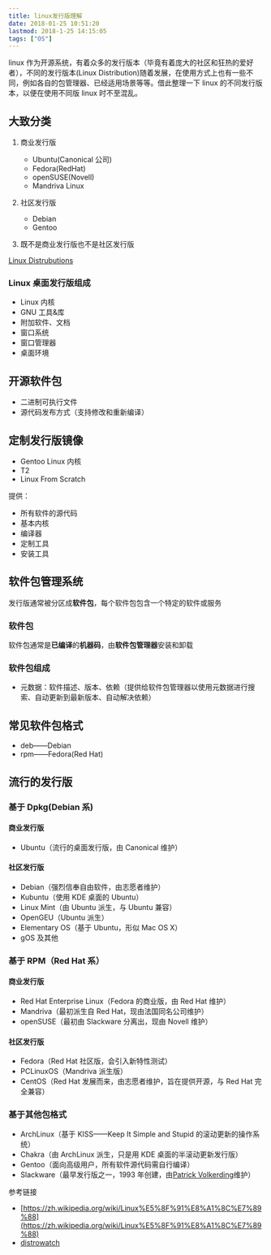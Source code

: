 ```yaml
---
title: linux发行版理解
date: 2018-01-25 10:51:20
lastmod: 2018-1-25 14:15:05
tags: ["OS"]
---
```


linux 作为开源系统，有着众多的发行版本（毕竟有着庞大的社区和狂热的爱好者），不同的发行版本(Linux Distribution)随着发展，在使用方式上也有一些不同，例如各自的包管理器、已经适用场景等等。借此整理一下 linux 的不同发行版本，以便在使用不同版 linux 时不至混乱。

<!-- more -->

## 大致分类

1. 商业发行版

   - Ubuntu(Canonical 公司)
   - Fedora(RedHat)
   - openSUSE(Novell)
   - Mandriva Linux

2. 社区发行版

   - Debian
   - Gentoo

3. 既不是商业发行版也不是社区发行版

<a href="https://upload.wikimedia.org/wikipedia/commons/1/1b/Linux_Distribution_Timeline.svg">Linux Distrubutions</a>

### Linux 桌面发行版组成

- Linux 内核
- GNU 工具&库
- 附加软件、文档
- 窗口系统
- 窗口管理器
- 桌面环境

## 开源软件包

- 二进制可执行文件
- 源代码发布方式（支持修改和重新编译）

## 定制发行版镜像

- Gentoo Linux 内核
- T2
- Linux From Scratch

提供：

- 所有软件的源代码
- 基本内核
- 编译器
- 定制工具
- 安装工具

## 软件包管理系统

发行版通常被分区成**软件包**，每个软件包包含一个特定的软件或服务

### 软件包

软件包通常是**已编译**的**机器码**，由**软件包管理器**安装和卸载

### 软件包组成

- 元数据：软件描述、版本、依赖（提供给软件包管理器以使用元数据进行搜索、自动更新到最新版本、自动解决依赖）

## 常见软件包格式

- deb——Debian
- rpm——Fedora(Red Hat)

## 流行的发行版

### 基于 Dpkg(Debian 系)

#### 商业发行版

- Ubuntu（流行的桌面发行版，由 Canonical 维护）

#### 社区发行版

- Debian（强烈信奉自由软件，由志愿者维护）
- Kubuntu（使用 KDE 桌面的 Ubuntu）
- Linux Mint（由 Ubuntu 派生，与 Ubuntu 兼容）
- OpenGEU（Ubuntu 派生）
- Elementary OS（基于 Ubuntu，形似 Mac OS X）
- gOS 及其他

### 基于 RPM（Red Hat 系）

#### 商业发行版

- Red Hat Enterprise Linux（Fedora 的商业版，由 Red Hat 维护）
- Mandriva（最初派生自 Red Hat，现由法国同名公司维护）
- openSUSE（最初由 Slackware 分离出，现由 Novell 维护）

#### 社区发行版

- Fedora（Red Hat 社区版，会引入新特性测试）
- PCLinuxOS（Mandriva 派生版）
- CentOS（Red Hat 发展而来，由志愿者维护，旨在提供开源，与 Red Hat 完全兼容）

### 基于其他包格式

- ArchLinux（基于 KISS——Keep It Simple and Stupid 的滚动更新的操作系统）
- Chakra（由 ArchLinux 派生，只是用 KDE 桌面的半滚动更新发行版）
- Gentoo（面向高级用户，所有软件源代码需自行编译）
- Slackware（最早发行版之一，1993 年创建，由<a href="https://en.wikipedia.org/wiki/Patrick_Volkerding">Patrick Volkerding</a>维护）

参考链接

- [https://zh.wikipedia.org/wiki/Linux%E5%8F%91%E8%A1%8C%E7%89%88](https://zh.wikipedia.org/wiki/Linux%E5%8F%91%E8%A1%8C%E7%89%88)
- [distrowatch](https://www.distrowatch.com)
